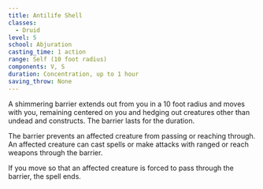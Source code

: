 ```yaml
---
title: Antilife Shell
classes:
  - Druid
level: 5
school: Abjuration
casting_time: 1 action
range: Self (10 foot radius)
components: V, S
duration: Concentration, up to 1 hour
saving_throw: None
---
```


A shimmering barrier extends out from you in a 10  foot radius and moves with you, remaining centered on you and hedging out creatures other than undead and constructs. The barrier lasts for the duration.

The barrier prevents an affected creature from passing or reaching through. An affected creature can cast spells or make attacks with ranged or reach weapons through the barrier.

If you move so that an affected creature is forced to pass through the barrier, the spell ends.
